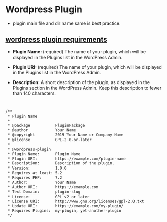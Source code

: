 # Wordpress Plugin

-   plugin main file and dir name same is best practice.

<h2><a href="https://developer.wordpress.org/plugins/plugin-basics/header-requirements/">wordpress plugin requirements</a> </h2>

-   <b>Plugin Name: </b>(required) The name of your plugin, which will be displayed in the Plugins list in the WordPress Admin.

-   <b>Plugin URI: </b>(required) The name of your plugin, which will be displayed in the Plugins list in the WordPress Admin.

-   <b>Description:</b> A short description of the plugin, as displayed in the Plugins section in the WordPress Admin. Keep this description to fewer than 140 characters.

```bash


/**
 * Plugin Name
 *
 * @package           PluginPackage
 * @author            Your Name
 * @copyright         2019 Your Name or Company Name
 * @license           GPL-2.0-or-later
 *
 * @wordpress-plugin
 * Plugin Name:       Plugin Name
 * Plugin URI:        https://example.com/plugin-name
 * Description:       Description of the plugin.
 * Version:           1.0.0
 * Requires at least: 5.2
 * Requires PHP:      7.2
 * Author:            Your Name
 * Author URI:        https://example.com
 * Text Domain:       plugin-slug
 * License:           GPL v2 or later
 * License URI:       http://www.gnu.org/licenses/gpl-2.0.txt
 * Update URI:        https://example.com/my-plugin/
 * Requires Plugins:  my-plugin, yet-another-plugin
 */

```
